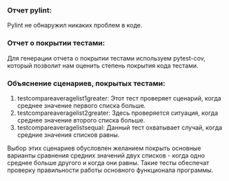 ### Отчет pylint:

Pylint не обнаружил никаких проблем в коде.

### Отчет о покрытии тестами:

Для генерации отчета о покрытии тестами используем pytest-cov, который позволит нам оценить степень покрытия кода тестами.

### Объяснение сценариев, покрытых тестами:

1. testcompareaveragelist1greater: Этот тест проверяет сценарий, когда среднее значение первого списка больше.
2. testcompareaveragelist2greater: Здесь проверяется ситуация, когда среднее значение второго списка больше.
3. testcompareaveragelistsequal: Данный тест охватывает случай, когда средние значения списков равны.

Выбор этих сценариев обусловлен желанием покрыть основные варианты сравнения средних значений двух списков - когда одно среднее больше другого и когда они равны. Такие тесты обеспечат проверку правильности работы основного функционала программы.